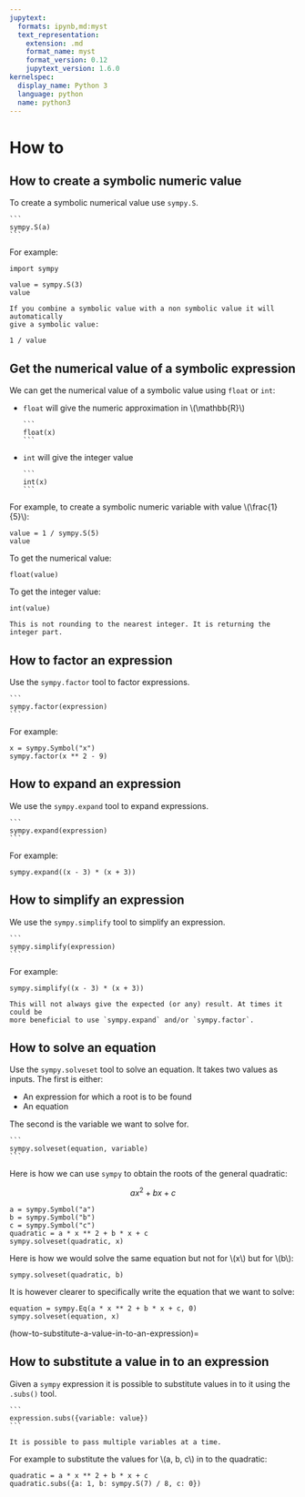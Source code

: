 ```yaml
---
jupytext:
  formats: ipynb,md:myst
  text_representation:
    extension: .md
    format_name: myst
    format_version: 0.12
    jupytext_version: 1.6.0
kernelspec:
  display_name: Python 3
  language: python
  name: python3
---
```


# How to

## How to create a symbolic numeric value

To create a symbolic numerical value use `sympy.S`.

````{tip}
```
sympy.S(a)
```
````

For example:

```{code-cell} ipython3
import sympy

value = sympy.S(3)
value
```

```{attention}
If you combine a symbolic value with a non symbolic value it will automatically
give a symbolic value:
```

```{code-cell} ipython3
1 / value
```

## Get the numerical value of a symbolic expression

We can get the numerical value of a symbolic value using `float` or `int`:

- `float` will give the numeric approximation in \\(\mathbb{R}\\)
  ````{tip}
  ```
  float(x)
  ```
  ````
- `int` will give the integer value
  ````{tip}
  ```
  int(x)
  ```
  ````

For example, to create a symbolic numeric variable with value
\\(\frac{1}{5}\\):

```{code-cell} ipython3
value = 1 / sympy.S(5)
value
```

To get the numerical value:

```{code-cell} ipython3
float(value)
```

To get the integer value:

```{code-cell} ipython3
int(value)
```

```{attention}
This is not rounding to the nearest integer. It is returning the integer part.
```

## How to factor an expression

Use the `sympy.factor` tool to factor expressions.

````{tip}
```
sympy.factor(expression)
```
````

For example:

```{code-cell} ipython3
x = sympy.Symbol("x")
sympy.factor(x ** 2 - 9)
```

## How to expand an expression

We use the `sympy.expand` tool to expand expressions.

````{tip}
```
sympy.expand(expression)
```
````

For example:

```{code-cell} ipython3
sympy.expand((x - 3) * (x + 3))
```

## How to simplify an expression

We use the `sympy.simplify` tool to simplify an expression.

````{tip}
```
sympy.simplify(expression)
```
````

For example:

```{code-cell} ipython3
sympy.simplify((x - 3) * (x + 3))
```

```{attention}
This will not always give the expected (or any) result. At times it could be
more beneficial to use `sympy.expand` and/or `sympy.factor`.
```

## How to solve an equation

Use the `sympy.solveset` tool to solve an equation. It takes two values as
inputs. The first is either:

- An expression for which a root is to be found
- An equation

The second is the variable we want to solve for.

````{tip}
```
sympy.solveset(equation, variable)
```
````

Here is how we can use `sympy` to obtain the roots of the general quadratic:

$$
a x ^ 2 + bx + c
$$

```{code-cell} ipython3
a = sympy.Symbol("a")
b = sympy.Symbol("b")
c = sympy.Symbol("c")
quadratic = a * x ** 2 + b * x + c
sympy.solveset(quadratic, x)
```

Here is how we would solve the same equation but not for \\(x\\) but for
\\(b\\):

```{code-cell} ipython3
sympy.solveset(quadratic, b)
```

It is however clearer to specifically write the equation that we want to solve:

```{code-cell} ipython3
equation = sympy.Eq(a * x ** 2 + b * x + c, 0)
sympy.solveset(equation, x)
```

(how-to-substitute-a-value-in-to-an-expression)=

## How to substitute a value in to an expression

Given a `sympy` expression it is possible to substitute values in to it using
the `.subs()` tool.

````{tip}
```
expression.subs({variable: value})
```
````

```{attention}
It is possible to pass multiple variables at a time.
```

For example to substitute the values for \\(a, b, c\\) in to the quadratic:

```{code-cell} ipython3
quadratic = a * x ** 2 + b * x + c
quadratic.subs({a: 1, b: sympy.S(7) / 8, c: 0})
```

